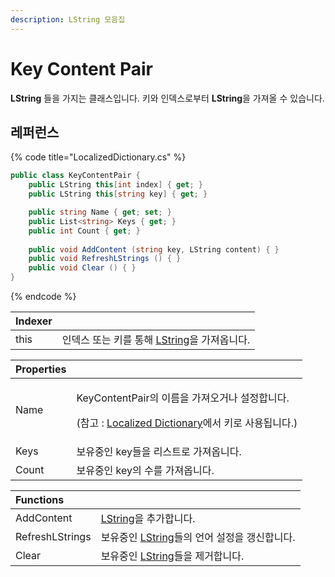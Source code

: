 ```yaml
---
description: LString 모음집
---
```


# Key Content Pair

**LString** 들을 가지는 클래스입니다. 키와 인덱스로부터 **LString**을 가져올 수 있습니다.

## 레퍼런스

{% code title="LocalizedDictionary.cs" %}
```csharp
public class KeyContentPair {
    public LString this[int index] { get; }
    public LString this[string key] { get; }

    public string Name { get; set; }
    public List<string> Keys { get; }
    public int Count { get; }
    
    public void AddContent (string key, LString content) { }
    public void RefreshLStrings () { }
    public void Clear () { }
}
```
{% endcode %}

| Indexer |  |
| :--- | :--- |
| this | 인덱스 또는 키를 통해 [LString](../../lvalue/lvalue-type.md)을 가져옵니다. |

<table>
  <thead>
    <tr>
      <th style="text-align:left">Properties</th>
      <th style="text-align:left"></th>
    </tr>
  </thead>
  <tbody>
    <tr>
      <td style="text-align:left">Name</td>
      <td style="text-align:left">
        <p>KeyContentPair&#xC758; &#xC774;&#xB984;&#xC744; &#xAC00;&#xC838;&#xC624;&#xAC70;&#xB098;
          &#xC124;&#xC815;&#xD569;&#xB2C8;&#xB2E4;.</p>
        <p>(&#xCC38;&#xACE0; : <a href="./">Localized Dictionary</a>&#xC5D0;&#xC11C;
          &#xD0A4;&#xB85C; &#xC0AC;&#xC6A9;&#xB429;&#xB2C8;&#xB2E4;.)</p>
      </td>
    </tr>
    <tr>
      <td style="text-align:left">Keys</td>
      <td style="text-align:left">&#xBCF4;&#xC720;&#xC911;&#xC778; key&#xB4E4;&#xC744; &#xB9AC;&#xC2A4;&#xD2B8;&#xB85C;
        &#xAC00;&#xC838;&#xC635;&#xB2C8;&#xB2E4;.</td>
    </tr>
    <tr>
      <td style="text-align:left">Count</td>
      <td style="text-align:left">&#xBCF4;&#xC720;&#xC911;&#xC778; key&#xC758; &#xC218;&#xB97C; &#xAC00;&#xC838;&#xC635;&#xB2C8;&#xB2E4;.</td>
    </tr>
  </tbody>
</table>

| Functions |  |
| :--- | :--- |
| AddContent | [LString](../../lvalue/lvalue-type.md)을 추가합니다. |
| RefreshLStrings | 보유중인 [LString](../../lvalue/lvalue-type.md)들의 언어 설정을 갱신합니다. |
| Clear | 보유중인 [LString](../../lvalue/lvalue-type.md)들을 제거합니다. |

